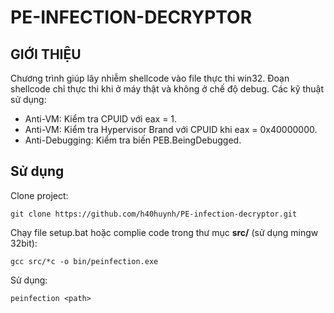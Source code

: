 # PE-INFECTION-DECRYPTOR

## GIỚI THIỆU

Chương trình giúp lây nhiễm shellcode vào file thực thi win32. Đoạn shellcode chỉ thực thi khi ở máy thật và không ở chế độ debug. Các kỹ thuật sử dụng:

- Anti-VM: Kiểm tra CPUID với eax = 1.
- Anti-VM: Kiểm tra Hypervisor Brand với CPUID khi eax = 0x40000000.
- Anti-Debugging: Kiểm tra biến PEB.BeingDebugged.

## Sử dụng

Clone project:

```
git clone https://github.com/h40huynh/PE-infection-decryptor.git
```

Chạy file setup.bat hoặc complie code trong thư mục **src/** (sử dụng mingw 32bit):

```
gcc src/*c -o bin/peinfection.exe
```

Sử dụng:

```
peinfection <path>
```
